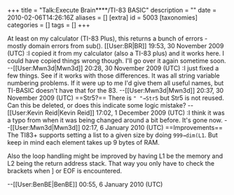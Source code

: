 +++
title = "Talk:Execute Brain****/TI-83 BASIC"
description = ""
date = 2010-02-06T14:26:16Z
aliases = []
[extra]
id = 5003
[taxonomies]
categories = []
tags = []
+++

At least on my calculator (TI-83 Plus), this returns a bunch of errors - mostly domain errors from sub().
[[User:BR|BR]] 19:53, 30 November 2009 (UTC)
:I copied it from my calculator (also a TI-83 plus) and it works here. I could have copied things wrong though. I'll go over it again sometime soon. --[[User:Mwn3d|Mwn3d]] 20:28, 30 November 2009 (UTC)
:I just fixed a few things. See if it works with those differences. It was all string variable numbering problems. If it were up to me I'd give them all useful names, but TI-BASIC doesn't have that for the 83. --[[User:Mwn3d|Mwn3d]] 20:37, 30 November 2009 (UTC)
==Str5?==
There is <code>" "→Str5</code> but Str5 is not reused. Can this be deleted, or does this indicate some logic mistake? --[[User:Kevin Reid|Kevin Reid]] 17:02, 1 December 2009 (UTC)
:I think it was a typo from when it was being changed around a bit before. It's gone now. --[[User:Mwn3d|Mwn3d]] 02:17, 6 January 2010 (UTC)
==Improvements==
The TI83+ supports setting a list to a given size by doing <code>999→dim(L1</code>. But keep in mind each element takes up 9 bytes of RAM.

Also the loop handling might be improved by having L1 be the memory and L2 being the return address stack. That way you only have to check the brackets when ] or EOF is encountered.

--[[User:BenBE|BenBE]] 00:55, 6 January 2010 (UTC)
